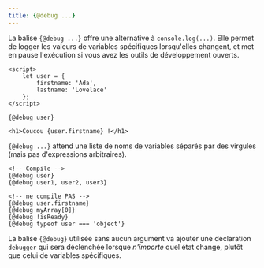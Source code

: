 ```yaml
---
title: {@debug ...}
---
```


La balise `{@debug ...}` offre une alternative à `console.log(...)`. Elle permet de logger les
valeurs de variables spécifiques lorsqu'elles changent, et met en pause l'exécution si vous avez les
outils de développement ouverts.

```svelte
<script>
	let user = {
		firstname: 'Ada',
		lastname: 'Lovelace'
	};
</script>

{@debug user}

<h1>Coucou {user.firstname} !</h1>
```

`{@debug ...}` attend une liste de noms de variables séparés par des virgules (mais pas
d'expressions arbitraires).

```svelte
<!-- Compile -->
{@debug user}
{@debug user1, user2, user3}

<!-- ne compile PAS -->
{@debug user.firstname}
{@debug myArray[0]}
{@debug !isReady}
{@debug typeof user === 'object'}
```

La balise `{@debug}` utilisée sans aucun argument va ajouter une déclaration `debugger` qui sera
déclenchée lorsque _n'importe_ quel état change, plutôt que celui de variables spécifiques.

